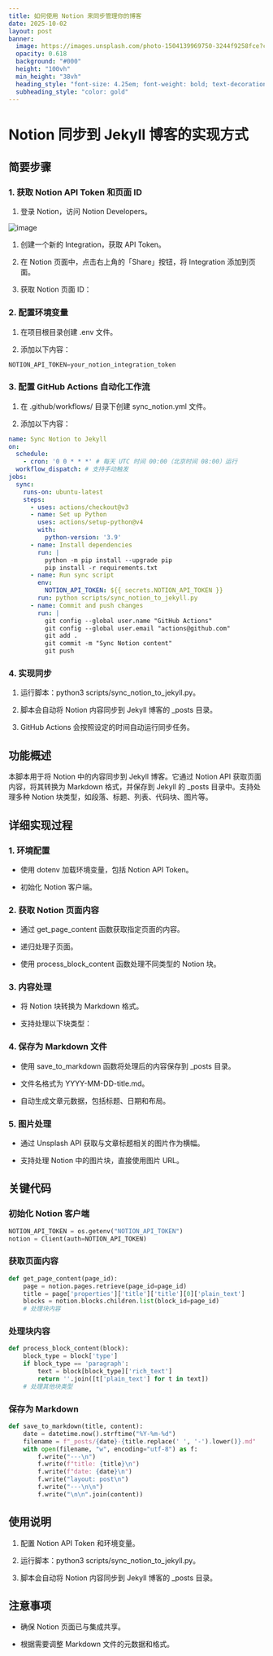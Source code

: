```yaml
---
title: 如何使用 Notion 来同步管理你的博客
date: 2025-10-02
layout: post
banner:
  image: https://images.unsplash.com/photo-1504139969750-3244f9258fce?crop=entropy&cs=tinysrgb&fit=max&fm=jpg&ixid=M3w2OTIwMzJ8MHwxfHJhbmRvbXx8fHx8fHx8fDE3NTkzOTM2MDl8&ixlib=rb-4.1.0&q=80&w=1080
  opacity: 0.618
  background: "#000"
  height: "100vh"
  min_height: "38vh"
  heading_style: "font-size: 4.25em; font-weight: bold; text-decoration: underline"
  subheading_style: "color: gold"
---
```


# Notion 同步到 Jekyll 博客的实现方式

## 简要步骤

### 1. 获取 Notion API Token 和页面 ID

1. 登录 Notion，访问 Notion Developers。

![image](https://prod-files-secure.s3.us-west-2.amazonaws.com/a7a0cc5a-89b9-4cda-8686-1fba0ca52f40/d19c1afe-dea5-4312-9333-786b0ba83054/image.png?X-Amz-Algorithm=AWS4-HMAC-SHA256&X-Amz-Content-Sha256=UNSIGNED-PAYLOAD&X-Amz-Credential=ASIAZI2LB466UW774TVQ%2F20251002%2Fus-west-2%2Fs3%2Faws4_request&X-Amz-Date=20251002T082649Z&X-Amz-Expires=3600&X-Amz-Security-Token=IQoJb3JpZ2luX2VjEJD%2F%2F%2F%2F%2F%2F%2F%2F%2F%2FwEaCXVzLXdlc3QtMiJHMEUCIQCgD4KNSb3OYvQwoI2dMlctcoTfPox5yvgoJo80lxAuaAIgBjPRdWsLgIu6yvtw%2BwR0UBdVCc280PGHvDBTqsHrojwq%2FwMIKRAAGgw2Mzc0MjMxODM4MDUiDGgBjsP%2FUR0dd5biGCrcA6bmd5kl%2F6eYEexUH1oK5Ll6bODBl%2BgwF5gNfdKGnd6V6hzc9ojKKOwM82lRBhyAeVmXdJygx15sCAda%2B%2BmyVOozHgvd578BgE7MjxSll4wf2AO2vqB6gdmj%2F25nU4spH1NthFCgwEIUCiWtde%2FIvGZP8wHvjI8bOvfArzTxGG5U1ZK0iFez1qEG4Br2yzL%2FEPsjKw%2BDP8vPfBJqFqemV%2FmL5O1tdN9jjUM9pPAkCvbBqaWzngQpoUSf%2FtCgekVryK2fXBz5r8Cy4vd4EFkUJRIlVAqjmKYrpnV1zrrqdecuCp5eMC%2FxA6Jq%2B32cb0CMf1gcx5uTmnVimfreXit%2F0wTEQg69UAARnbUhvenoMmJD0ZRMe6ojCHiMKVWrgWEvxYa6DYd3mBMY1rQw4KKsWKPXZAws%2BN1pQB4hbyuz%2BOvDlJRN6x3A92W65Vmt%2FD1%2BGOAbs1lh%2Bf8yBDN0VVoPncLbWzmUoe45prbQT96VgH%2FJfcyvWkpFXxPqxbBaqhxinZCqbrjfv333oeCiNpurirRtUW6Of25Wc6wMJm7luhIjL5MX5r71ek8pzhehKLWnz5yJQfiWGeb3p%2BTlLa9NmLVzj%2BA9i%2FV7vkbxmwpzd7wLI8k1dtXUZQ%2BV158XMKbj%2BMYGOqUBTA0FnNkOP4PjAMrQewT7ALC2Vba%2FW6fADHiWwJRJJYhYJP9iQVAto7EwDCzZY0wNxoHqSsyLgs0ncJxwdxXJ1INhocpAweIQl6H6qwUYUEseksKQZ6KRYbrAq%2F6aLdnMcnSXvx9%2F4eyWOxaj2%2FY1tVe3jG8eNpQ9DfmVPkmFoIe2eBt3YlNAhxiHIMPNqwaEuRkVTvTJAqGfK5sVe3X5rShafyUe&X-Amz-Signature=256f6d0d2d0a09b4e67ebdb48d04ecf745642887838f4a3617320ea99154a026&X-Amz-SignedHeaders=host&x-amz-checksum-mode=ENABLED&x-id=GetObject)

1. 创建一个新的 Integration，获取 API Token。

1. 在 Notion 页面中，点击右上角的「Share」按钮，将 Integration 添加到页面。

1. 获取 Notion 页面 ID：


### 2. 配置环境变量

1. 在项目根目录创建 .env 文件。

1. 添加以下内容：

```javascript
NOTION_API_TOKEN=your_notion_integration_token
```

### 3. 配置 GitHub Actions 自动化工作流

1. 在 .github/workflows/ 目录下创建 sync_notion.yml 文件。

1. 添加以下内容：

```yaml
name: Sync Notion to Jekyll
on:
  schedule:
    - cron: '0 0 * * *' # 每天 UTC 时间 00:00（北京时间 08:00）运行
  workflow_dispatch: # 支持手动触发
jobs:
  sync:
    runs-on: ubuntu-latest
    steps:
      - uses: actions/checkout@v3
      - name: Set up Python
        uses: actions/setup-python@v4
        with:
          python-version: '3.9'
      - name: Install dependencies
        run: |
          python -m pip install --upgrade pip
          pip install -r requirements.txt
      - name: Run sync script
        env:
          NOTION_API_TOKEN: ${{ secrets.NOTION_API_TOKEN }}
        run: python scripts/sync_notion_to_jekyll.py
      - name: Commit and push changes
        run: |
          git config --global user.name "GitHub Actions"
          git config --global user.email "actions@github.com"
          git add .
          git commit -m "Sync Notion content"
          git push
```

### 4. 实现同步

1. 运行脚本：python3 scripts/sync_notion_to_jekyll.py。

1. 脚本会自动将 Notion 内容同步到 Jekyll 博客的 _posts 目录。

1. GitHub Actions 会按照设定的时间自动运行同步任务。

## 功能概述

本脚本用于将 Notion 中的内容同步到 Jekyll 博客。它通过 Notion API 获取页面内容，将其转换为 Markdown 格式，并保存到 Jekyll 的 _posts 目录中。支持处理多种 Notion 块类型，如段落、标题、列表、代码块、图片等。

## 详细实现过程

### 1. 环境配置

- 使用 dotenv 加载环境变量，包括 Notion API Token。

- 初始化 Notion 客户端。

### 2. 获取 Notion 页面内容

- 通过 get_page_content 函数获取指定页面的内容。

- 递归处理子页面。

- 使用 process_block_content 函数处理不同类型的 Notion 块。

### 3. 内容处理

- 将 Notion 块转换为 Markdown 格式。

- 支持处理以下块类型：


### 4. 保存为 Markdown 文件

- 使用 save_to_markdown 函数将处理后的内容保存到 _posts 目录。

- 文件名格式为 YYYY-MM-DD-title.md。

- 自动生成文章元数据，包括标题、日期和布局。

### 5. 图片处理

- 通过 Unsplash API 获取与文章标题相关的图片作为横幅。

- 支持处理 Notion 中的图片块，直接使用图片 URL。

## 关键代码

### 初始化 Notion 客户端

```python
NOTION_API_TOKEN = os.getenv("NOTION_API_TOKEN")
notion = Client(auth=NOTION_API_TOKEN)
```

### 获取页面内容

```python
def get_page_content(page_id):
    page = notion.pages.retrieve(page_id=page_id)
    title = page['properties']['title']['title'][0]['plain_text']
    blocks = notion.blocks.children.list(block_id=page_id)
    # 处理块内容
```

### 处理块内容

```python
def process_block_content(block):
    block_type = block['type']
    if block_type == 'paragraph':
        text = block[block_type]['rich_text']
        return ''.join([t['plain_text'] for t in text])
    # 处理其他块类型
```

### 保存为 Markdown

```python
def save_to_markdown(title, content):
    date = datetime.now().strftime("%Y-%m-%d")
    filename = f"_posts/{date}-{title.replace(' ', '-').lower()}.md"
    with open(filename, "w", encoding="utf-8") as f:
        f.write("---\n")
        f.write(f"title: {title}\n")
        f.write(f"date: {date}\n")
        f.write("layout: post\n")
        f.write("---\n\n")
        f.write("\n\n".join(content))
```

## 使用说明

1. 配置 Notion API Token 和环境变量。

1. 运行脚本：python3 scripts/sync_notion_to_jekyll.py。

1. 脚本会自动将 Notion 内容同步到 Jekyll 博客的 _posts 目录。

## 注意事项

- 确保 Notion 页面已与集成共享。

- 根据需要调整 Markdown 文件的元数据和格式。